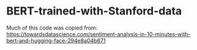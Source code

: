 # BERT-trained-with-Stanford-data
 Much of this code was copied from: https://towardsdatascience.com/sentiment-analysis-in-10-minutes-with-bert-and-hugging-face-294e8a04b671
